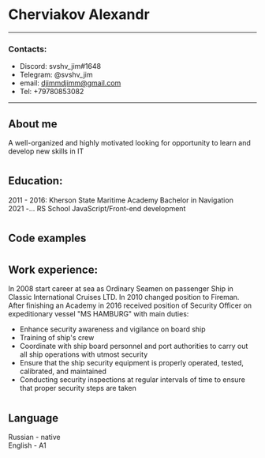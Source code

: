 # **Cherviakov Alexandr**
___
### **Contacts:**
+ Discord: svshv_jim#1648
+ Telegram: @svshv_jim
+ email: <djimmdjimm@gmail.com>
+ Tel: +79780853082
****
## **About me**

A well-organized and highly motivated looking for opportunity to learn and develop new skills in IT
#
## **Education:**

2011 - 2016: Kherson State Maritime Academy Bachelor in Navigation \
2021 -... RS School JavaScript/Front-end development


#

## **Code examples**



#

## **Work experience:**

In 2008 start career at sea as Ordinary Seamen on passenger Ship in Classic International Cruises LTD. In 2010 changed position to Fireman. 
After finishing an Academy in 2016 received position of Security Officer on expeditionary vessel "MS HAMBURG" with main duties:
   + Enhance security awareness and vigilance on board ship
   + Training of ship's crew 
   + Coordinate with ship board personnel and port authorities to carry out all ship operations with utmost security
   + Ensure that the ship security equipment is properly operated, tested, calibrated, and maintained
   + Conducting security inspections at regular intervals of time to ensure that proper security steps are taken
#
## **Language**
Russian - native\
English - A1